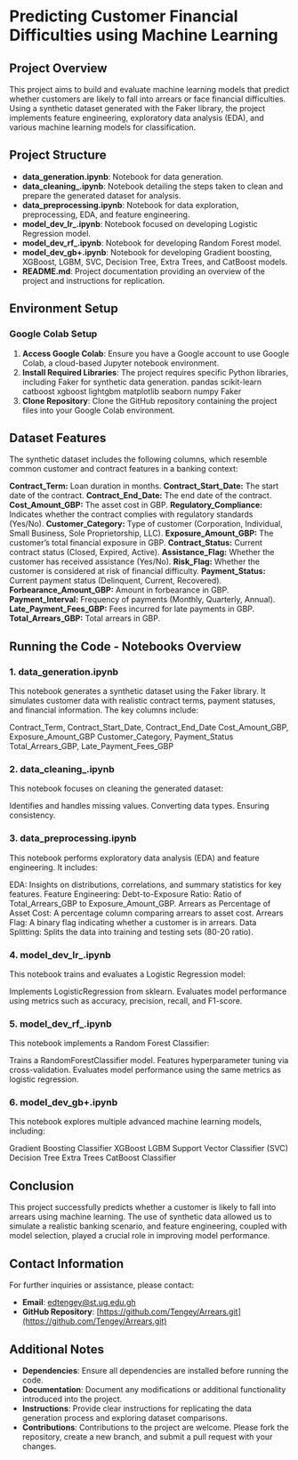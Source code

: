 # Predicting Customer Financial Difficulties using Machine Learning

## Project Overview
This project aims to build and evaluate machine learning models that predict whether customers are likely to fall into arrears or face financial difficulties. Using a synthetic dataset generated with the Faker library, the project implements feature engineering, exploratory data analysis (EDA), and various machine learning models for classification.

## Project Structure
- **data_generation.ipynb**: Notebook for data generation.
- **data_cleaning_.ipynb**: Notebook detailing the steps taken to clean and prepare the generated dataset for analysis.
- **data_preprocessing.ipynb**: Notebook for data exploration, preprocessing, EDA, and feature engineering.
- **model_dev_lr_.ipynb**: Notebook focused on developing Logistic Regression model.
- **model_dev_rf_.ipynb**: Notebook for developing Random Forest model.
- **model_dev_gb+.ipynb**: Notebook for developing Gradient boosting, XGBoost, LGBM, SVC, Decision Tree, Extra Trees, and CatBoost models.
- **README.md**: Project documentation providing an overview of the project and instructions for replication.

## Environment Setup

### Google Colab Setup
1. **Access Google Colab**: Ensure you have a Google account to use Google Colab, a cloud-based Jupyter notebook environment.
2. **Install Required Libraries**: The project requires specific Python libraries, including Faker for synthetic data generation.
pandas
scikit-learn
catboost
xgboost
lightgbm
matplotlib
seaborn
numpy
Faker 
4. **Clone Repository**: Clone the GitHub repository containing the project files into your Google Colab environment.

## Dataset Features
The synthetic dataset includes the following columns, which resemble common customer and contract features in a banking context:

**Contract_Term:** Loan duration in months.
**Contract_Start_Date:** The start date of the contract.
**Contract_End_Date:** The end date of the contract.
**Cost_Amount_GBP:** The asset cost in GBP.
**Regulatory_Compliance:** Indicates whether the contract complies with regulatory standards (Yes/No).
**Customer_Category:** Type of customer (Corporation, Individual, Small Business, Sole Proprietorship, LLC).
**Exposure_Amount_GBP:** The customer’s total financial exposure in GBP.
**Contract_Status:** Current contract status (Closed, Expired, Active).
**Assistance_Flag:** Whether the customer has received assistance (Yes/No).
**Risk_Flag:** Whether the customer is considered at risk of financial difficulty.
**Payment_Status:** Current payment status (Delinquent, Current, Recovered).
**Forbearance_Amount_GBP:** Amount in forbearance in GBP.
**Payment_Interval:** Frequency of payments (Monthly, Quarterly, Annual).
**Late_Payment_Fees_GBP:** Fees incurred for late payments in GBP.
**Total_Arrears_GBP:** Total arrears in GBP.

## Running the Code - Notebooks Overview

### 1. data_generation.ipynb
This notebook generates a synthetic dataset using the Faker library. It simulates customer data with realistic contract terms, payment statuses, and financial information. The key columns include:

Contract_Term, Contract_Start_Date, Contract_End_Date
Cost_Amount_GBP, Exposure_Amount_GBP
Customer_Category, Payment_Status
Total_Arrears_GBP, Late_Payment_Fees_GBP

### 2. data_cleaning_.ipynb
This notebook focuses on cleaning the generated dataset:

Identifies and handles missing values.
Converting data types.
Ensuring consistency.

### 3. data_preprocessing.ipynb
This notebook performs exploratory data analysis (EDA) and feature engineering. It includes:

EDA: Insights on distributions, correlations, and summary statistics for key features.
Feature Engineering:
Debt-to-Exposure Ratio: Ratio of Total_Arrears_GBP to Exposure_Amount_GBP.
Arrears as Percentage of Asset Cost: A percentage column comparing arrears to asset cost.
Arrears Flag: A binary flag indicating whether a customer is in arrears.
Data Splitting: Splits the data into training and testing sets (80-20 ratio).

### 4. model_dev_lr_.ipynb
This notebook trains and evaluates a Logistic Regression model:

Implements LogisticRegression from sklearn.
Evaluates model performance using metrics such as accuracy, precision, recall, and F1-score.

### 5. model_dev_rf_.ipynb
This notebook implements a Random Forest Classifier:

Trains a RandomForestClassifier model.
Features hyperparameter tuning via cross-validation.
Evaluates model performance using the same metrics as logistic regression.

### 6. model_dev_gb+.ipynb
This notebook explores multiple advanced machine learning models, including:

Gradient Boosting Classifier
XGBoost
LGBM
Support Vector Classifier (SVC)
Decision Tree
Extra Trees
CatBoost Classifier

## Conclusion
This project successfully predicts whether a customer is likely to fall into arrears using machine learning. The use of synthetic data allowed us to simulate a realistic banking scenario, and feature engineering, coupled with model selection, played a crucial role in improving model performance.

## Contact Information
For further inquiries or assistance, please contact:
- **Email**: edtengey@st.ug.edu.gh
- **GitHub Repository**: [https://github.com/Tengey/Arrears.git](https://github.com/Tengey/Arrears.git)

## Additional Notes
- **Dependencies**: Ensure all dependencies are installed before running the code.
- **Documentation**: Document any modifications or additional functionality introduced into the project.
- **Instructions**: Provide clear instructions for replicating the data generation process and exploring dataset comparisons.
- **Contributions**: Contributions to the project are welcome. Please fork the repository, create a new branch, and submit a pull request with your changes.
